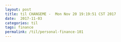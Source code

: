 ```yaml
---
layout: post
title: til CHANGEME -  Mon Nov 20 19:19:51 CST 2017
date:  2017-11-03
categories: til
tags: finance
permalink: /til/personal-finance-101
---
```

